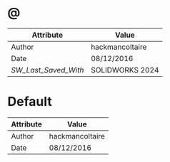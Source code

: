 # @
| Attribute | Value |
| ---  | ---     |
| Author | hackmancoltaire |
| Date | 08/12/2016 |
| _SW_Last_Saved_With_ | SOLIDWORKS 2024 |
# Default
| Attribute | Value |
| ---  | ---     |
| Author | hackmancoltaire |
| Date | 08/12/2016 |
